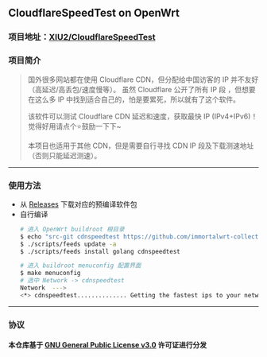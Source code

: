 ## CloudflareSpeedTest on OpenWrt

### 项目地址：[XIU2/CloudflareSpeedTest](https://github.com/XIU2/CloudflareSpeedTest)
### 项目简介
> 国外很多网站都在使用 Cloudflare CDN，但分配给中国访客的 IP 并不友好（高延迟/高丢包/速度慢等）。
> 虽然 Cloudflare 公开了所有 IP 段 ，但想要在这么多 IP 中找到适合自己的，怕是要累死，所以就有了这个软件。
>
> 该软件可以测试 Cloudflare CDN 延迟和速度，获取最快 IP (IPv4+IPv6)！觉得好用请点个⭐鼓励一下下~
>
> 本项目也适用于其他 CDN，但是需要自行寻找 CDN IP 段及下载测速地址（否则只能延迟测速）。
- - -
### 使用方法
- 从 [Releases](https://github.com/immortalwrt-collections/openwrt-cdnspeedtest/releases) 下载对应的预编译软件包
- 自行编译
  ```bash
  # 进入 OpenWrt buildroot 根目录
  $ echo "src-git cdnspeedtest https://github.com/immortalwrt-collections/openwrt-cdnspeedtest.git" >> "feeds.conf.default"
  $ ./scripts/feeds update -a
  $ ./scripts/feeds install golang cdnspeedtest

  # 进入 buildroot menuconfig 配置界面
  $ make menuconfig
  # 选中 Network -> cdnspeedtest
  Network  --->
  <*> cdnspeedtest.............. Getting the fastest ips to your network of CDN
  ```
- - -
### 协议
#### 本仓库基于 [GNU General Public License v3.0](https://github.com/immortalwrt-collections/openwrt-cdnspeedtest/blob/master/LICENSE) 许可证进行分发
